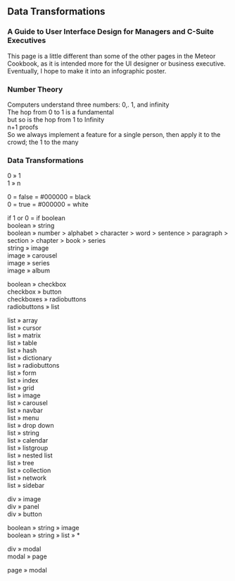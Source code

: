 ## Data Transformations  
### A Guide to User Interface Design for Managers and C-Suite Executives  
This page is a little different than some of the other pages in the Meteor Cookbook, as it is intended more for the UI designer or business executive.  Eventually, I hope to make it into an infographic poster.   

 
### Number Theory  
Computers understand three numbers:  0,. 1, and infinity  
The hop from 0 to 1 is a fundamental   
but so is the hop from 1 to Infinity  
n+1 proofs  
So we always implement a feature for a single person, then apply it to the crowd; the 1 to the many  

### Data Transformations  

0 » 1  
1 » n  
  
0 = false = #000000 = black  
0 = true  = #000000 = white  
  
if 1 or 0 = if boolean  
boolean » string  
boolean » number > alphabet > character > word > sentence > paragraph > section > chapter > book > series  
string » image  
image » carousel  
image » series  
image » album  

boolean » checkbox  
checkbox » button  
checkboxes » radiobuttons  
radiobuttons » list  

list » array  
list » cursor  
list » matrix  
list » table  
list » hash  
list » dictionary  
list » radiobuttons  
list » form  
list » index  
list » grid  
list » image  
list » carousel  
list » navbar  
list » menu  
list » drop down  
list » string  
list » calendar  
list » listgroup  
list » nested list  
list » tree  
list » collection  
list » network  
list » sidebar  


div » image  
div » panel  
div » button  

boolean » string » image  
boolean » string » list » *  


div » modal  
modal » page  

page » modal  
